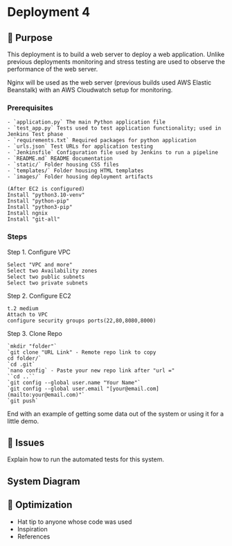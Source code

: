 # Deployment 4

## 🧐 Purpose 
This deployment is to build a web server to deploy a web application. Unlike previous deployments monitoring and stress testing are used to observe the performance of the web server.

Nginx will be used as the web server (previous builds used AWS Elastic Beanstalk) with an AWS Cloudwatch setup for monitoring. 

### Prerequisites


```
- `application.py` The main Python application file
- `test_app.py` Tests used to test application functionality; used in Jenkins Test phase
- `requirements.txt` Required packages for python application
- `urls.json` Test URLs for application testing
- `Jenkinsfile` Configuration file used by Jenkins to run a pipeline
- `README.md` README documentation
- `static/` Folder housing CSS files
- `templates/` Folder housing HTML templates
- `images/` Folder housing deployment artifacts

(After EC2 is configured)
Install "python3.10-venv"
Install "python-pip"
Install "python3-pip"
Install ngnix
Install "git-all"
```

### Steps

Step 1. Configure VPC

```
Select "VPC and more"
Select two Availability zones
Select two public subnets
Select two private subnets 
```

Step 2. Configure EC2

```
t.2 medium
Attach to VPC
configure security groups ports(22,80,8080,8000)
```
Step 3. Clone Repo

```
`mkdir "folder"`
`git clone "URL Link" - Remote repo link to copy
cd folder/`
`cd .git`
`nano config` - Paste your new repo link after "url ="
``cd ..``
`git config --global user.name "Your Name"`
`git config --global user.email "[your@email.com](mailto:your@email.com)"`
`git push`

```

End with an example of getting some data out of the system or using it for a little demo.

## 🔧 Issues
Explain how to run the automated tests for this system.

## System Diagram 

## 🎉 Optimization
- Hat tip to anyone whose code was used
- Inspiration
- References
